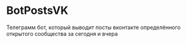 # BotPostsVK
Телеграмм бот, который выводит посты вконтакте определённого открытого сообщества за сегодня и вчера
